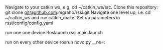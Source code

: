 
Navigate to your catkin ws, e.g. cd ~/catkin_ws/src.
Clone this repository: git clone git@github.com:mgraho/rssi.git
Navigate one level up, i.e. cd ~/catkin_ws and run catkin_make.
Set up parameters in rssi/config/config.yaml

run one one device Roslaunch rssi main.launch

run on every other device rosrun novo.py __ns=:<name of the device>
